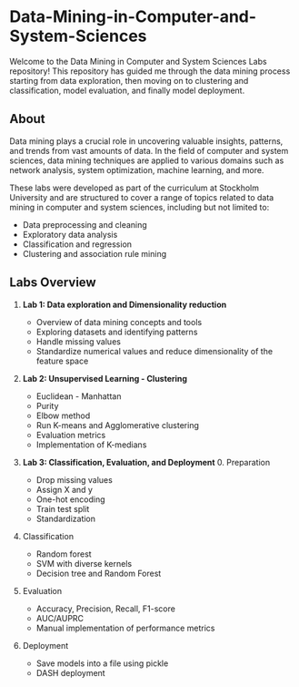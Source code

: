 # Data-Mining-in-Computer-and-System-Sciences
Welcome to the Data Mining in Computer and System Sciences Labs repository! This repository has guided me through the data mining process starting from data exploration, then moving on to clustering and classification, model evaluation, and finally model deployment.

## About

Data mining plays a crucial role in uncovering valuable insights, patterns, and trends from vast amounts of data. In the field of computer and system sciences, data mining techniques are applied to various domains such as network analysis, system optimization, machine learning, and more.

These labs were developed as part of the curriculum at Stockholm University and are structured to cover a range of topics related to data mining in computer and system sciences, including but not limited to:

- Data preprocessing and cleaning
- Exploratory data analysis
- Classification and regression
- Clustering and association rule mining


## Labs Overview

1. **Lab 1: Data exploration and Dimensionality reduction**
   - Overview of data mining concepts and tools
   - Exploring datasets and identifying patterns
   - Handle missing values
   - Standardize numerical values and reduce dimensionality of the feature space

2. **Lab 2: Unsupervised Learning - Clustering**
   - Euclidean - Manhattan
   - Purity
   - Elbow method
   - Run K-means and Agglomerative clustering
   - Evaluation metrics
   - Implementation of K-medians

3. **Lab 3: Classification, Evaluation, and Deployment**
   0. Preparation 
     - Drop missing values 
     - Assign X and y 
     - One-hot encoding 
     - Train test split 
     - Standardization 
  1. Classification 
     - Random forest
     - SVM with diverse kernels
     - Decision tree and Random Forest
  2. Evaluation 
     - Accuracy, Precision, Recall, F1-score 
     - AUC/AUPRC 
     - Manual implementation of performance metrics 
  3. Deployment
     - Save models into a file using pickle 
     - DASH deployment 


